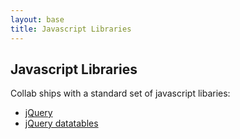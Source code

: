 ```yaml
---
layout: base
title: Javascript Libraries
---
```


## Javascript Libraries


Collab ships with a standard set of javascript libaries:

* [jQuery](http://jquery.org)
* [jQuery datatables](http://datatables.net/)